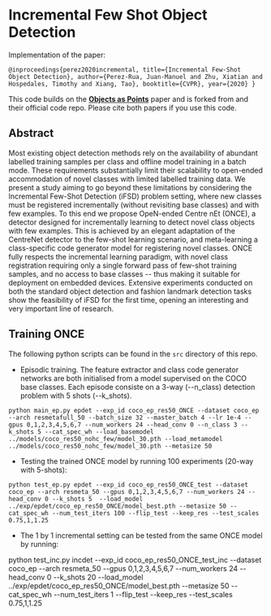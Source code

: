 # Incremental Few Shot Object Detection
Implementation of the paper:

`
@inproceedings{perez2020incremental,
  title={Incremental Few-Shot Object Detection},
  author={Perez-Rua, Juan-Manuel and Zhu, Xiatian and Hospedales, Timothy and Xiang, Tao},
  booktitle={CVPR},
  year={2020}
}
`

This code builds on the [**Objects as Points**](http://arxiv.org/abs/1904.07850) paper and is forked from and their official code repo.
Please cite both papers if you use this code.


## Abstract 

Most existing object detection methods rely on the availability of abundant labelled training samples per class and offline model training in a batch mode. These requirements substantially limit their scalability to open-ended accommodation of novel classes with limited labelled training data. We present a study aiming to go beyond these limitations by considering the Incremental Few-Shot Detection (iFSD) problem setting, where new classes must be registered incrementally (without revisiting base classes) and with few examples. To this end we propose OpeN-ended Centre nEt (ONCE), a detector designed for incrementally learning to detect novel class objects with few examples. This is achieved by an elegant adaptation of the CentreNet detector to the few-shot learning scenario, and meta-learning a class-specific code generator model for registering novel classes. ONCE fully respects the incremental learning paradigm, with novel class registration requiring only a single forward pass of few-shot training samples, and no access to base classes -- thus making it suitable for deployment on embedded devices. Extensive experiments conducted on both the standard object detection and fashion landmark detection tasks show the feasibility of iFSD for the first time, opening an interesting and very important line of research.


## Training ONCE

The following python scripts can be found in the `src` directory of this repo.

- Episodic training. The feature extractor and class code generator networks are both initialised from a 
model supervised on the COCO base classes. Each episode consiste on a 3-way (--n_class) detection problem with 5 shots (--k_shots).

~~~
python main_ep.py epdet --exp_id coco_ep_res50_ONCE --dataset coco_ep --arch resmetafull_50 --batch_size 32 --master_batch 4 --lr 1e-4 --gpus 0,1,2,3,4,5,6,7 --num_workers 24 --head_conv 0 --n_class 3 --k_shots 5 --cat_spec_wh --load_basemodel ../models/coco_res50_nohc_few/model_30.pth --load_metamodel ../models/coco_res50_nohc_few/model_30.pth --metasize 50
~~~

- Testing the trained ONCE model by running 100 experiments (20-way with 5-shots):

~~~
python test_ep.py epdet --exp_id coco_ep_res50_ONCE_test --dataset coco_ep --arch resmeta_50 --gpus 0,1,2,3,4,5,6,7 --num_workers 24 --head_conv 0 --k_shots 5  --load_model ../exp/epdet/coco_ep_res50_ONCE/model_best.pth --metasize 50 --cat_spec_wh --num_test_iters 100 --flip_test --keep_res --test_scales 0.75,1,1.25
~~~

- The 1 by 1 incremental setting can be tested from the same ONCE model by running:

python test_inc.py incdet --exp_id coco_ep_res50_ONCE_test_inc --dataset coco_ep --arch resmeta_50 --gpus 0,1,2,3,4,5,6,7 --num_workers 24 --head_conv 0 --k_shots 20  --load_model ../exp/epdet/coco_ep_res50_ONCE/model_best.pth --metasize 50 --cat_spec_wh --num_test_iters 1 --flip_test --keep_res --test_scales 0.75,1,1.25



